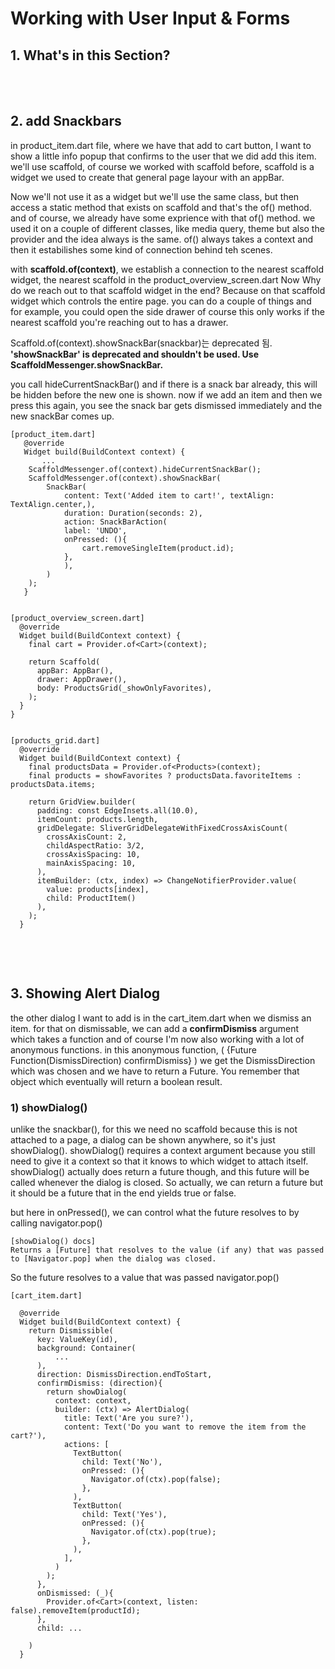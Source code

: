 # Working with User Input & Forms

## 1. What's in this Section?

<iamge src="./images/intro.png" width="400">

<br><br>

## 2. add Snackbars 
in product_item.dart file, where we have that add to cart button, I want to show a little info popup that confirms to the user that we did add this item.
we'll use scaffold, of course we worked with scaffold before, scaffold is a widget we used to create that general page layour with an appBar. 

Now we'll not use it as a widget but we'll use the same class, but then access a static method that exists on scaffold and that's the of() method. 
and of course, we already have some exprience with that of() method. we used it on a couple of different classes, like media query, theme but also the provider and the idea always is the same. of() always takes a context and then it estabilishes some kind of connection behind teh scenes.

with **scaffold.of(context)**, we establish a connection to the nearest scaffold widget, the nearest scaffold in the product_overview_screen.dart
Now Why do we reach out to that scaffold widget in the end? Because on that scaffold widget which controls the entire page. you can do a couple of things and for example, you could open the side drawer of course this only works if the nearest scaffold you're reaching out to has a drawer.

Scaffold.of(context).showSnackBar(snackbar)는 deprecated 됨. 
**'showSnackBar' is deprecated and shouldn't be used. Use ScaffoldMessenger.showSnackBar.**

you call hideCurrentSnackBar() and if there is a snack bar already, this will be hidden before the new one is shown. now if we add an item and then we press this again, you see the snack bar gets dismissed immediately and the new snackBar comes up.
 
```
[product_item.dart]
   @override
   Widget build(BuildContext context) {
       ...
    ScaffoldMessenger.of(context).hideCurrentSnackBar();
    ScaffoldMessenger.of(context).showSnackBar(
        SnackBar(
            content: Text('Added item to cart!', textAlign: TextAlign.center,),
            duration: Duration(seconds: 2),
            action: SnackBarAction(
            label: 'UNDO',
            onPressed: (){
                cart.removeSingleItem(product.id);
            },
            ),
        )
    );
   }


[product_overview_screen.dart]
  @override
  Widget build(BuildContext context) {
    final cart = Provider.of<Cart>(context);
    
    return Scaffold(
      appBar: AppBar(),
      drawer: AppDrawer(),
      body: ProductsGrid(_showOnlyFavorites),
    );
  }
}


[products_grid.dart]
  @override
  Widget build(BuildContext context) {
    final productsData = Provider.of<Products>(context);
    final products = showFavorites ? productsData.favoriteItems : productsData.items;

    return GridView.builder(
      padding: const EdgeInsets.all(10.0),
      itemCount: products.length,
      gridDelegate: SliverGridDelegateWithFixedCrossAxisCount(
        crossAxisCount: 2, 
        childAspectRatio: 3/2, 
        crossAxisSpacing: 10,
        mainAxisSpacing: 10,
      ), 
      itemBuilder: (ctx, index) => ChangeNotifierProvider.value(
        value: products[index],
        child: ProductItem()
      ),
    );
  }


```

<br><br>

## 3. Showing Alert Dialog
the other dialog I want to add is in the cart_item.dart when we dismiss an item. 
for that on dismissable, we can add a **confirmDismiss** argument which takes a function and of course I'm now also working with a lot of anonymous functions. in this anonymous function, ( {Future<bool> Function(DismissDirection) confirmDismiss} ) we get the DismissDirection which was chosen and we have to return a Future. You remember that object which eventually will return a boolean result.

### 1) showDialog()
unlike the snackbar(), for this we need no scaffold because this is not attached to a page, a dialog can be shown anywhere, so it's just showDialog().
showDialog() requires a context argument because you still need to give it a context so that it knows to which widget to attach itself.
showDialog() actually does return a future though, and this future will be called whenever the dialog is closed. So actually, we can return a future but it should be a future that in the end yields true or false.

but here in onPressed(), we can control what the future resolves to by calling navigator.pop()

```
[showDialog() docs]
Returns a [Future] that resolves to the value (if any) that was passed to [Navigator.pop] when the dialog was closed.
```

So the future resolves to a value that was passed navigator.pop()

```
[cart_item.dart]

  @override
  Widget build(BuildContext context) {
    return Dismissible(
      key: ValueKey(id),
      background: Container(
          ...
      ),
      direction: DismissDirection.endToStart,
      confirmDismiss: (direction){
        return showDialog(
          context: context, 
          builder: (ctx) => AlertDialog(
            title: Text('Are you sure?'), 
            content: Text('Do you want to remove the item from the cart?'),
            actions: [
              TextButton(
                child: Text('No'), 
                onPressed: (){
                  Navigator.of(ctx).pop(false); 
                }, 
              ),
              TextButton(
                child: Text('Yes'), 
                onPressed: (){
                  Navigator.of(ctx).pop(true); 
                }, 
              ),
            ],
          )
        );
      },
      onDismissed: (_){
        Provider.of<Cart>(context, listen: false).removeItem(productId);
      },
      child: ...

    )
  }

```